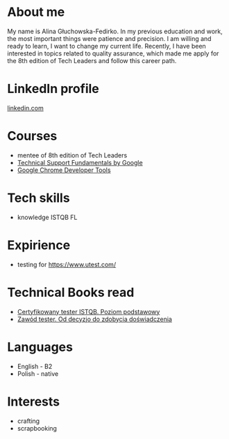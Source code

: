 # About me 
My name is Alina Głuchowska-Fedirko. In my previous education and work, the most important things were patience and precision. I am willing and ready to learn, I want to change my current life. Recently, I have been interested in topics related to quality assurance, which made me apply for the 8th edition of Tech Leaders and follow this career path.
# LinkedIn profile 
[linkedin.com](https://www.linkedin.com/in/alina-g%C5%82uchowska-fedirko-879a86268/)
# Courses
- mentee of 8th edition of Tech Leaders
- [Technical Support Fundamentals by Google](https://www.coursera.org/account/accomplishments/verify/A8J8S6HH6MW8)
- [Google Chrome Developer Tools](https://udemy-certificate.s3.amazonaws.com/pdf/UC-64339373-df0d-4cf5-a625-e6ae9839123d.pdf)
# Tech skills
- knowledge ISTQB FL
# Expirience 
- testing for https://www.utest.com/
# Technical Books read
- [Certyfikowany tester ISTQB. Poziom podstawowy](https://helion.pl/ksiazki/certyfikowany-tester-istqb-poziom-podstawowy-adam-roman-lucjan-stapp,ctispv.htm#format/d)
- [Zawód tester. Od decyzjo do zdobycia doświadczenia](https://ksiegarnia.pwn.pl/Zawod-tester.-Od-decyzji-do-zdobycia-doswiadczenia,743423772,p.html)
# Languages 
- English - B2
- Polish - native
# Interests
- crafting
- scrapbooking
